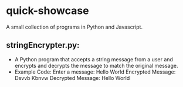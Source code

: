 # quick-showcase

A small collection of programs in Python and Javascript.

stringEncrypter.py:
---------------------------
* A Python program that accepts a string message from a user and encrypts and decrypts the message to match the original message.
* Example Code:
  Enter a message: Hello World
  Encrypted Message: Dsvvb Kbnvw
  Decrypted Message: Hello World
